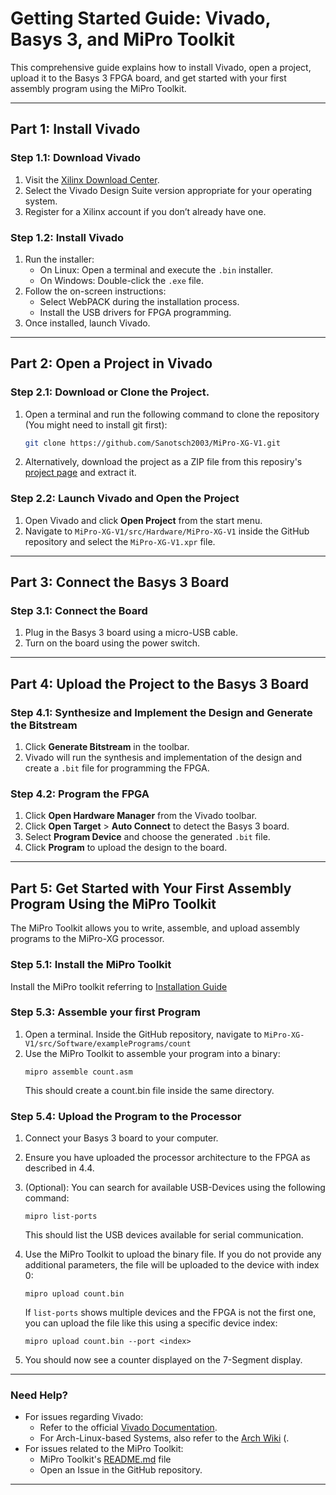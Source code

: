 # Getting Started Guide: Vivado, Basys 3, and MiPro Toolkit

This comprehensive guide explains how to install Vivado, open a project, upload it to the Basys 3 FPGA board, and get started with your first assembly program using the MiPro Toolkit.

---

## Part 1: Install Vivado

### Step 1.1: Download Vivado
1. Visit the [Xilinx Download Center](https://www.xilinx.com/support/download.html).
2. Select the Vivado Design Suite version appropriate for your operating system.
3. Register for a Xilinx account if you don’t already have one.

### Step 1.2: Install Vivado
1. Run the installer:
   - On Linux: Open a terminal and execute the `.bin` installer.
   - On Windows: Double-click the `.exe` file.
2. Follow the on-screen instructions:
   - Select WebPACK during the installation process.
   - Install the USB drivers for FPGA programming.
3. Once installed, launch Vivado.

---

## Part 2: Open a Project in Vivado

### Step 2.1: Download or Clone the Project.
1. Open a terminal and run the following command to clone the repository (You might need to install git first):

   ```bash
   git clone https://github.com/Sanotsch2003/MiPro-XG-V1.git
   ```
2. Alternatively, download the project as a ZIP file from this reposiry's [project page](https://github.com/Sanotsch2003/MiPro-XG-V1) and extract it.

### Step 2.2: Launch Vivado and Open the Project
1. Open Vivado and click **Open Project** from the start menu.
2. Navigate to `MiPro-XG-V1/src/Hardware/MiPro-XG-V1` inside the GitHub repository and select the `MiPro-XG-V1.xpr` file.

---

## Part 3: Connect the Basys 3 Board

### Step 3.1: Connect the Board
1. Plug in the Basys 3 board using a micro-USB cable.
2. Turn on the board using the power switch.

---

## Part 4: Upload the Project to the Basys 3 Board

### Step 4.1: Synthesize and Implement the Design and Generate the Bitstream
1. Click **Generate Bitstream** in the toolbar.
2. Vivado will run the synthesis and implementation of the design and create a `.bit` file for programming the FPGA.

### Step 4.2: Program the FPGA
1. Click **Open Hardware Manager** from the Vivado toolbar.
2. Click **Open Target** > **Auto Connect** to detect the Basys 3 board.
3. Select **Program Device** and choose the generated `.bit` file.
4. Click **Program** to upload the design to the board.

---

## Part 5: Get Started with Your First Assembly Program Using the MiPro Toolkit

The MiPro Toolkit allows you to write, assemble, and upload assembly programs to the MiPro-XG processor.

### Step 5.1: Install the MiPro Toolkit
Install the MiPro toolkit referring to [Installation Guide](/src/Software/MiPro_XG_Toolkit/README.md)

### Step 5.3: Assemble your first Program
1. Open a terminal. Inside the GitHub repository, navigate to `MiPro-XG-V1/src/Software/examplePrograms/count`
2. Use the MiPro Toolkit to assemble your program into a binary:
   ```
   mipro assemble count.asm 
   ```
   This should create a count.bin file inside the same directory.

### Step 5.4: Upload the Program to the Processor
1. Connect your Basys 3 board to your computer.
2. Ensure you have uploaded the processor architecture to the FPGA as described in 4.4.
3. (Optional): You can search for available USB-Devices using the following command:
   ```
   mipro list-ports
   ```
   This should list the USB devices available for serial communication.
   
4. Use the MiPro Toolkit to upload the binary file. If you do not provide any additional parameters, the file will be uploaded to the device with index 0:
   ```
   mipro upload count.bin
   ```
   If  `list-ports` shows multiple devices and the FPGA is not the first one, you can upload the file like this using a specific device index:
   ```
   mipro upload count.bin --port <index>
   ```
5. You should now see a counter displayed on the 7-Segment display.
   
---

### Need Help?
- For issues regarding Vivado:
   - Refer to the official [Vivado Documentation](https://www.xilinx.com/support/documentation.html).
   - For Arch-Linux-based Systems, also refer to the [Arch Wiki](https://wiki.archlinux.org/title/Xilinx_Vivado) (.
- For issues related to the MiPro Toolkit:
   - MiPro Toolkit's [README.md](/src/Software/MiPro_XG_Toolkit/README.md) file
   - Open an Issue in the GitHub repository.

---



